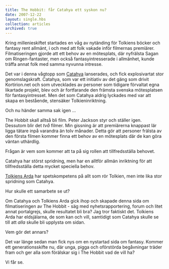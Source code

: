 ```yaml
---
title: The Hobbit: får Catahya ett syskon nu?
date: 2007-12-22
layout: single.hbs
collection: articles
archived: true
---
```

Kring millenieskiftet startades en våg av nytänding för Tolkiens böcker
och fantasy rent allmänt, i och med att folk vakade inför filmernas
premiärer. Filmatiseringen gjorde att ett behov av en mötesplats, där
nyfrälsta Sagan om Ringen-fantaster, men också fantasyintresserade i
allmänhet, kunde träffa annat folk med samma nyvunna intresse.

Det var i denna vågtopp som [Catahya](http://catahya.net) lanserades,
och fick explosivartat stor genomslagskraft. Catahya, som var ett
initiativ av det gäng som drivit Kortirion.net och som utvecklades av
personer som tidigare förvaltat egna likartade projekt, blev och är
fortfarande den främsta svenska mötesplatsen för fantasyintresset. Men
det som Catahya aldrig lyckades med var att skapa en bestående,
stensäker Tolkieninriktning.


 Och nu händer samma sak igen \...

The Hobbit skall alltså bli film. Peter Jackson styr och ställer igen.
Dessutom blir det *två* filmer. Min gissning är att premiärerna knappast
lär ligga tätare inpå varandra än tolv månader. Detta gör att personer
frälsta av den första filmen kommer finna ett behov av en mötesplats där
de kan göra väntan uthärdlig.

Frågan är vem som kommer att ta på sig rollen att tillfredsställa
behovet.

Catahya har störst spridning, men har en alltför allmän inriktning för
att tillfredsställa detta mycket speciella behov.

[Tolkiens Arda](http://tolkiensarda.se) har spetskompetens på allt som
rör Tolkien, men inte lika stor spridning som Catahya.


 Hur skulle ett samarbete se ut?

Om Catahya och Tolkiens Arda gick ihop och skapade denna sida om
filmatiseringen av The Hobbit - säg med nyhetsrapportering, forum och
litet annat portalgrejs, skulle resultatet bli bra? Jag tror faktiskt
det. Tolkiens Arda har eldsjälarna, de som kan och vill, samtidigt som
Catahya skulle se till att *alla* skulle bli upplysta om sidan.


 Vem gör det annars?

Det var länge sedan man fick nys om en nystartad sida om fantasy. Kommer
ett generationsskifte nu, där unga, pigga och oförstörda begåvningar
träder fram och ger alla som förälskar sig i The Hobbit vad de vill ha?

Vi får se.